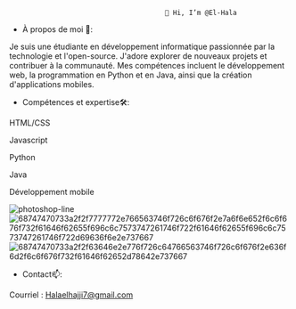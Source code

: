                                            👋 Hi, I’m @El-Hala

 
- À propos de moi 🚀:

Je suis une étudiante en développement informatique passionnée par la technologie et l'open-source. J'adore explorer de nouveaux projets et contribuer à la communauté. Mes compétences incluent le développement web, la programmation en Python et en Java, ainsi que la création d'applications mobiles.

- Compétences et expertise🛠️:
  
HTML/CSS

Javascript

Python

Java

Développement mobile

![photoshop-line](https://github.com/El-Hala/El-Hala/assets/132888349/7988e294-de43-470d-8585-7a3f0b76d302)
![68747470733a2f2f7777772e766563746f726c6f676f2e7a6f6e652f6c6f676f732f61646f62655f696c6c7573747261746f722f61646f62655f696c6c7573747261746f722d69636f6e2e737667](https://github.com/El-Hala/El-Hala/assets/132888349/4d262aaa-44e5-43a1-a0a4-b4850afd3d8f)
![68747470733a2f2f63646e2e776f726c64766563746f726c6f676f2e636f6d2f6c6f676f732f61646f62652d78642e737667](https://github.com/El-Hala/El-Hala/assets/132888349/d647e0a5-bab1-4ae6-a7c9-42928c450f15)
- Contact📫:

Courriel : Halaelhajji7@gmail.com




 
 


<!---
El-Hala/El-Hala is a ✨ special ✨ repository because its `README.md` (this file) appears on your GitHub profile.
You can click the Preview link to take a look at your changes.
--->
